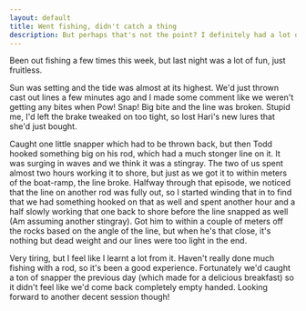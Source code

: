 ```yaml
---
layout: default
title: Went fishing, didn't catch a thing
description: But perhaps that's not the point? I definitely had a lot of fun
---
```

Been out fishing a few times this week, but last night was a lot of fun, just fruitless.

Sun was setting and the tide was almost at its highest. We'd just thrown cast out lines a few minutes ago and I made some comment like we weren't getting any bites when Pow! Snap! Big bite and the line was broken. Stupid me, I'd left the brake tweaked on too tight, so lost Hari's new lures that she'd just bought.

Caught one little snapper which had to be thrown back, but then Todd hooked something big on his rod, which had a much stonger line on it. It was surging in waves and we think it was a stingray. The two of us spent almost two hours working it to shore, but just as we got it to within meters of the boat-ramp, the line broke. Halfway through that episode, we noticed that the line on another rod was fully out, so I started winding that in to find that we had something hooked on that as well and spent another hour and a half slowly working that one back to shore before the line snapped as well (Am assuming another stingray). Got him to within a couple of meters off the rocks based on the angle of the line, but when he's that close, it's nothing but dead weight and our lines were too light in the end.

Very tiring, but I feel like I learnt a lot from it. Haven't really done much fishing with a rod, so it's been a good experience. Fortunately we'd caught a ton of snapper the previous day (which made for a delicious breakfast) so it didn't feel like we'd come back completely empty handed. Looking forward to another decent session though!